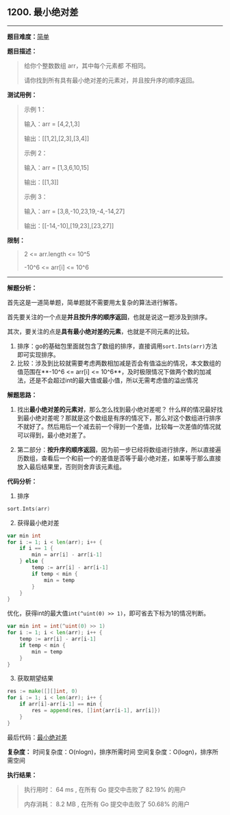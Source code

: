 ## 1200. 最小绝对差

---
**题目难度：**[简单](https://leetcode.cn/problems/minimum-absolute-difference/)

**题目描述：**

> 给你个整数数组 arr，其中每个元素都 不相同。
> 
>请你找到所有具有最小绝对差的元素对，并且按升序的顺序返回。

**测试用例：**

> 示例 1：
> 
> 输入：arr = [4,2,1,3]
> 
> 输出：[[1,2],[2,3],[3,4]]
> 
> 
> 示例 2：
> 
> 输入：arr = [1,3,6,10,15]
> 
> 输出：[[1,3]]
> 
> 
> 示例 3：
>
> 输入：arr = [3,8,-10,23,19,-4,-14,27]
> 
> 输出：[[-14,-10],[19,23],[23,27]]

**限制：**

> 2 <= arr.length <= 10^5
> 
> -10^6 <= arr[i] <= 10^6

---

**解题分析：**

首先这是一道简单题，简单题就不需要用太复杂的算法进行解答。


首先要关注的一个点是**并且按升序的顺序返回**，也就是说这一题涉及到排序。

其次，要关注的点是**具有最小绝对差的元素**，也就是不同元素的比较。


1. 排序：go的基础包里面就包含了数组的排序，直接调用`sort.Ints(arr)`方法即可实现排序。
2. 比较：涉及到比较就需要考虑两数相加减是否会有值溢出的情况，本文数组的值范围在**-10^6 <= arr[i] <= 10^6**，及时极限情况下做两个数的加减法，还是不会超过int的最大值或最小值，所以无需考虑值的溢出情况


**解题思路：**
1. 找出**最小绝对差的元素对**，那么怎么找到最小绝对差呢？
   什么样的情况最好找到最小绝对差呢？那就是这个数组是有序的情况下，那么对这个数组进行排序不就好了。然后用后一个减去前一个得到一个差值，比较每一次差值的情况就可以得到，最小绝对差了。

2. 第二部分：**按升序的顺序返回**，因为前一步已经将数组进行排序，所以直接遍历数组，查看后一个和前一个的差值是否等于最小绝对差，如果等于那么直接放入最后结果里，否则则舍弃该元素组。


**代码分析：**
1. 排序
```go
sort.Ints(arr)
```
2. 获得最小绝对差
```go
var min int
for i := 1; i < len(arr); i++ {
    if i == 1 {
        min = arr[i] - arr[i-1]
    } else {
        temp := arr[i] - arr[i-1]
        if temp < min {
            min = temp
        }
    }
}
```
优化，获得int的最大值`int(^uint(0) >> 1)`，即可省去下标为1的情况判断。
```go
var min int = int(^uint(0) >> 1)
for i := 1; i < len(arr); i++ {
    temp := arr[i] - arr[i-1]
    if temp < min {
        min = temp
    }
}
```
3. 获取期望结果
```go
res := make([][]int, 0)
for i := 1; i < len(arr); i++ {
    if arr[i]-arr[i-1] == min {
        res = append(res, []int{arr[i-1], arr[i]})
    }
}
```
最后代码：[最小绝对差](1200最小绝对差_test.go)

**复杂度：**
时间复杂度：O(nlogn)，排序所需时间
空间复杂度：O(logn)，排序所需空间

**执行结果：**
> 执行用时： 64 ms , 在所有 Go 提交中击败了 82.19% 的用户
> 
> 内存消耗： 8.2 MB , 在所有 Go 提交中击败了 50.68% 的用户

